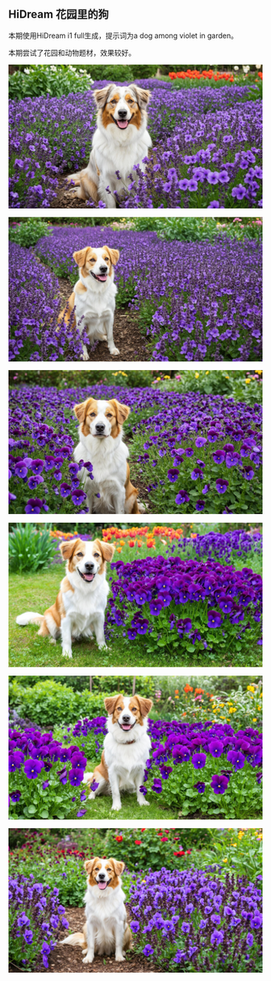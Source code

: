 ## HiDream 花园里的狗

本期使用HiDream i1 full生成，提示词为a dog among violet in garden。

本期尝试了花园和动物题材，效果较好。

![ComfyUI_00052_.jpg](https://github.com/Willian7004/media-blog/blob/main/files/202505/2025052610/ComfyUI_00052_.jpg?raw=true)

![ComfyUI_00053_.jpg](https://github.com/Willian7004/media-blog/blob/main/files/202505/2025052610/ComfyUI_00053_.jpg?raw=true)

![ComfyUI_00054_.jpg](https://github.com/Willian7004/media-blog/blob/main/files/202505/2025052610/ComfyUI_00054_.jpg?raw=true)

![ComfyUI_00058_.jpg](https://github.com/Willian7004/media-blog/blob/main/files/202505/2025052610/ComfyUI_00058_.jpg?raw=true)

![ComfyUI_00059_.jpg](https://github.com/Willian7004/media-blog/blob/main/files/202505/2025052610/ComfyUI_00059_.jpg?raw=true)

![ComfyUI_00060_.jpg](https://github.com/Willian7004/media-blog/blob/main/files/202505/2025052610/ComfyUI_00060_.jpg?raw=true)